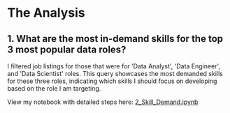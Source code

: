 # The Analysis

## 1. What are the most in-demand skills for the top 3 most popular data roles?

I filtered job listings for those that were for 'Data Analyst', 'Data Engineer', and 'Data Scientist' roles. This query showcases the most demanded skills for these three roles, indicating which skills I should focus on developing based on the role I am targeting.

View my notebook with detailed steps here: [2_Skill_Demand.ipynb](scripts/2_Skill_Demand.ipynb)